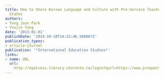 ```yaml
---
title: How to Share Korean Language and Culture with Pre-Service Teachers in the United
  States
authors:
- Yong Joon Park
- Youjin Yang
date: '2013-01-01'
publishDate: '2024-10-10T14:22:46.588067Z'
publication_types:
- article-journal
publication: '*International Education Studies*'
links:
- name: URL
  url: 
    http://myaccess.library.utoronto.ca/login?qurl=https://www.proquest.com/docview/1720057278?accountid=14771&bdid=38382&_bd=ywrArow57TnDd7BfVBF3ZYKhjbI%3D
---
```

